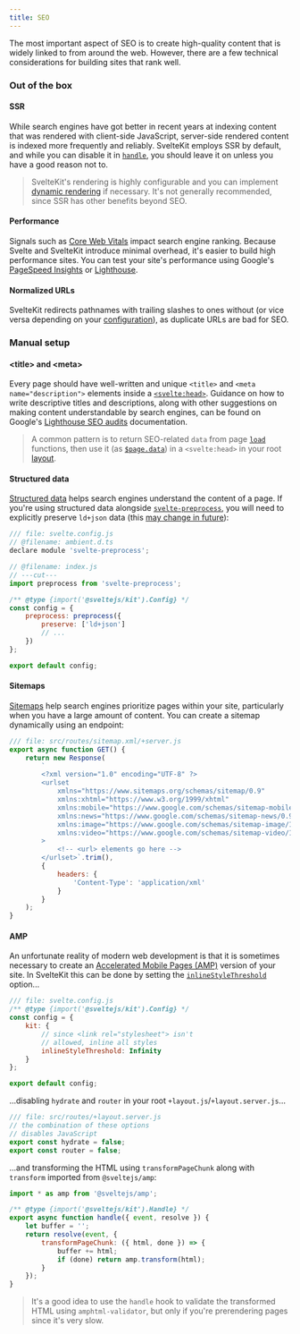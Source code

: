 ```yaml
---
title: SEO
---
```


The most important aspect of SEO is to create high-quality content that is widely linked to from around the web. However, there are a few technical considerations for building sites that rank well.

### Out of the box

#### SSR

While search engines have got better in recent years at indexing content that was rendered with client-side JavaScript, server-side rendered content is indexed more frequently and reliably. SvelteKit employs SSR by default, and while you can disable it in [`handle`](/docs/hooks#handle), you should leave it on unless you have a good reason not to.

> SvelteKit's rendering is highly configurable and you can implement [dynamic rendering](https://developers.google.com/search/docs/advanced/javascript/dynamic-rendering) if necessary. It's not generally recommended, since SSR has other benefits beyond SEO.

#### Performance

Signals such as [Core Web Vitals](https://web.dev/vitals/#core-web-vitals) impact search engine ranking. Because Svelte and SvelteKit introduce minimal overhead, it's easier to build high performance sites. You can test your site's performance using Google's [PageSpeed Insights](https://pagespeed.web.dev/) or [Lighthouse](https://developers.google.com/web/tools/lighthouse).

#### Normalized URLs

SvelteKit redirects pathnames with trailing slashes to ones without (or vice versa depending on your [configuration](configuration#trailingslash)), as duplicate URLs are bad for SEO.

### Manual setup

#### &lt;title&gt; and &lt;meta&gt;

Every page should have well-written and unique `<title>` and `<meta name="description">` elements inside a [`<svelte:head>`](https://svelte.dev/docs#template-syntax-svelte-head). Guidance on how to write descriptive titles and descriptions, along with other suggestions on making content understandable by search engines, can be found on Google's [Lighthouse SEO audits](https://web.dev/lighthouse-seo/) documentation.

> A common pattern is to return SEO-related `data` from page [`load`](/docs/load) functions, then use it (as [`$page.data`](/docs/modules#$app-stores)) in a `<svelte:head>` in your root [layout](/docs/routing#layout).

#### Structured data

[Structured data](https://developers.google.com/search/docs/advanced/structured-data/intro-structured-data) helps search engines understand the content of a page. If you're using structured data alongside [`svelte-preprocess`](https://github.com/sveltejs/svelte-preprocess), you will need to explicitly preserve `ld+json` data (this [may change in future](https://github.com/sveltejs/svelte-preprocess/issues/305)):

```js
/// file: svelte.config.js
// @filename: ambient.d.ts
declare module 'svelte-preprocess';

// @filename: index.js
// ---cut---
import preprocess from 'svelte-preprocess';

/** @type {import('@sveltejs/kit').Config} */
const config = {
	preprocess: preprocess({
		preserve: ['ld+json']
		// ...
	})
};

export default config;
```

#### Sitemaps

[Sitemaps](https://developers.google.com/search/docs/advanced/sitemaps/build-sitemap) help search engines prioritize pages within your site, particularly when you have a large amount of content. You can create a sitemap dynamically using an endpoint:

```js
/// file: src/routes/sitemap.xml/+server.js
export async function GET() {
	return new Response(
		`
		<?xml version="1.0" encoding="UTF-8" ?>
		<urlset
			xmlns="https://www.sitemaps.org/schemas/sitemap/0.9"
			xmlns:xhtml="https://www.w3.org/1999/xhtml"
			xmlns:mobile="https://www.google.com/schemas/sitemap-mobile/1.0"
			xmlns:news="https://www.google.com/schemas/sitemap-news/0.9"
			xmlns:image="https://www.google.com/schemas/sitemap-image/1.1"
			xmlns:video="https://www.google.com/schemas/sitemap-video/1.1"
		>
			<!-- <url> elements go here -->
		</urlset>`.trim(),
		{
			headers: {
				'Content-Type': 'application/xml'
			}
		}
	);
}
```

#### AMP

An unfortunate reality of modern web development is that it is sometimes necessary to create an [Accelerated Mobile Pages (AMP)](https://amp.dev/) version of your site. In SvelteKit this can be done by setting the [`inlineStyleThreshold`](/docs/configuration#inlinestylethreshold) option...

```js
/// file: svelte.config.js
/** @type {import('@sveltejs/kit').Config} */
const config = {
	kit: {
		// since <link rel="stylesheet"> isn't
		// allowed, inline all styles
		inlineStyleThreshold: Infinity
	}
};

export default config;
```

...disabling `hydrate` and `router` in your root `+layout.js`/`+layout.server.js`...

```js
/// file: src/routes/+layout.server.js
// the combination of these options
// disables JavaScript
export const hydrate = false;
export const router = false;
```

...and transforming the HTML using `transformPageChunk` along with `transform` imported from `@sveltejs/amp`:

```js
import * as amp from '@sveltejs/amp';

/** @type {import('@sveltejs/kit').Handle} */
export async function handle({ event, resolve }) {
	let buffer = '';
	return resolve(event, {
		transformPageChunk: ({ html, done }) => {
			buffer += html;
			if (done) return amp.transform(html);
		}
	});
}
```

> It's a good idea to use the `handle` hook to validate the transformed HTML using `amphtml-validator`, but only if you're prerendering pages since it's very slow.
